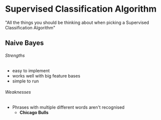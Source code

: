 # Supervised Classification Algorithm

"All the things you should be thinking about when picking a Supervised Classification Algorithm"

## Naive Bayes

###### Strengths

- easy to implement
- works well with big feature bases
- simple to run

###### Weaknesses

- Phrases with multiple different words aren't recognised
  - **Chicago Bulls**
